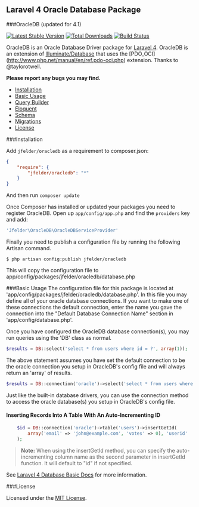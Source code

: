 ## Laravel 4 Oracle Database Package

###OracleDB (updated for 4.1)

[![Latest Stable Version](https://poser.pugx.org/jfelder/oracledb/v/stable.png)](https://packagist.org/packages/jfelder/oracledb) [![Total Downloads](https://poser.pugx.org/jfelder/oracledb/downloads.png)](https://packagist.org/packages/jfelder/oracledb) [![Build Status](https://travis-ci.org/jfelder/Laravel-OracleDB.png)](https://travis-ci.org/jfelder/Laravel-OracleDB)


OracleDB is an Oracle Database Driver package for [Laravel 4](http://laravel.com/). OracleDB is an extension of [Illuminate/Database](https://github.com/illuminate/database) that uses the [PDO_OCI] (http://www.php.net/manual/en/ref.pdo-oci.php) extension. Thanks to @taylorotwell.

**Please report any bugs you may find.**

- [Installation](#installation)
- [Basic Usage](#basic-usage)
- [Query Builder](#query-builder)
- [Eloquent](#eloquent)
- [Schema](#schema)
- [Migrations](#migrations)
- [License](#license)

###Installation

Add `jfelder/oracledb` as a requirement to composer.json:

```json
{
    "require": {
        "jfelder/oracledb": "*"
    }
}
```
And then run `composer update`

Once Composer has installed or updated your packages you need to register OracleDB. Open up `app/config/app.php` and find the `providers` key and add:

```php
'Jfelder\OracleDB\OracleDBServiceProvider'
```

Finally you need to publish a configuration file by running the following Artisan command.

```terminal
$ php artisan config:publish jfelder/oracledb
```
This will copy the configuration file to app/config/packages/jfelder/oracledb/database.php


###Basic Usage
The configuration file for this package is located at 'app/config/packages/jfelder/oracledb/database.php'. 
In this file you may define all of your oracle database connections. If you want to make one of these connections the
default connection, enter the name you gave the connection into the "Default Database Connection Name" section in 'app/config/database.php'.

Once you have configured the OracleDB database connection(s), you may run queries using the 'DB' class as normal.

```php
$results = DB::select('select * from users where id = ?', array(1));
```

The above statement assumes you have set the default connection to be the oracle connection you setup in OracleDB's config file and will always return an 'array' of results.

```php
$results = DB::connection('oracle')->select('select * from users where id = ?', array(1));
```

Just like the built-in database drivers, you can use the connection method to access the oracle database(s) you setup in OracleDB's config file.

#### Inserting Records Into A Table With An Auto-Incrementing ID

```php
	$id = DB::connection('oracle')->table('users')->insertGetId(
		array('email' => 'john@example.com', 'votes' => 0), 'userid'
	);
```

> **Note:** When using the insertGetId method, you can specify the auto-incrementing column name as the second parameter in insertGetId function. It will default to "id" if not specified.

See [Laravel 4 Database Basic Docs](http://four.laravel.com/docs/database) for more information.

###License

Licensed under the [MIT License](http://cheeaun.mit-license.org/).

